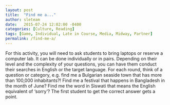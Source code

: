 ```yaml
---
layout: post
title:  "Find me a..."
author: sleteam
date:   2015-07-24 12:02:00 -0400
categories: [Culture, Reading]
tags: [Game, Individual, Late in Course, Media, Midway, Partner]
permalink: /find-me-a/
---
```

For this activity, you will need to ask students to bring laptops or reserve a computer lab. It can be done individually or in pairs. Depending on their level and the complexity of your questions, you can have them conduct their searches in English or the target language. For each round, think of a question or category, e.g. find me a Bulgarian seaside town that has more than 100,000 inhabitants?! Find me a festival that happens in Bangladesh in the month of June? Find me the word in Siswati that means the English equivalent of ‘sorry’? The first student to get the correct answer gets a point.